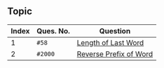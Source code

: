 ## Topic

| Index | Ques. No. | Question                                                |
|-------|-----------|---------------------------------------------------------|
| 1     | `#58`     | [Length of Last Word](Easy/LengthOfLastWord.java)       |
| 2     | `#2000`   | [Reverse Prefix of Word](Easy/ReversePrefixofWord.java) |